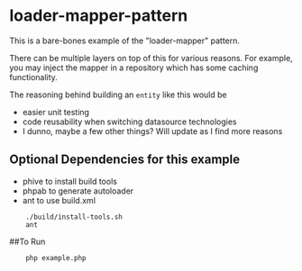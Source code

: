 # loader-mapper-pattern
This is a bare-bones example of the "loader-mapper" pattern.

There can be multiple layers on top of this for various reasons. For example, you may inject the mapper in a repository which has some caching functionality.

The reasoning behind building an `entity` like this would be 
 - easier unit testing
 - code reusability when switching datasource technologies
 - I dunno, maybe a few other things? Will update as I find more reasons

## Optional Dependencies for this example
 - phive to install build tools
 - phpab to generate autoloader
 - ant to use build.xml

```
    ./build/install-tools.sh
    ant
```
##To Run
```    
    php example.php
```
